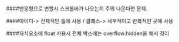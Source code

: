 ####반응형으로 변할시 스크롤바가 나오는지 주의 나온다면 문제.

####아이디-> 전체적인 틀에 사용 / 클래스-> 세부적이고 반복적인 곳에 사용

####자식요소에 float 사용시 전체 박스에는 overflow:hidden을 해서 정리
